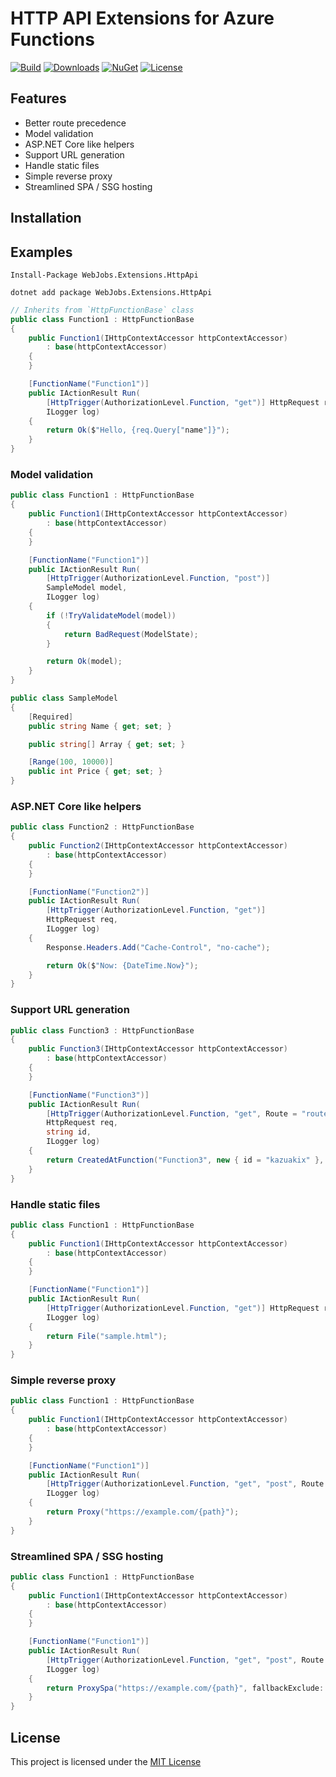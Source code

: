 # HTTP API Extensions for Azure Functions

[![Build](https://github.com/shibayan/azure-functions-http-api/workflows/Build/badge.svg)](https://github.com/shibayan/azure-functions-http-api/actions/workflows/build.yml)
[![Downloads](https://badgen.net/nuget/dt/WebJobs.Extensions.HttpApi)](https://www.nuget.org/packages/WebJobs.Extensions.HttpApi/)
[![NuGet](https://badgen.net/nuget/v/WebJobs.Extensions.HttpApi)](https://www.nuget.org/packages/WebJobs.Extensions.HttpApi/)
[![License](https://badgen.net/github/license/shibayan/azure-functions-http-api)](https://github.com/shibayan/azure-functions-http-api/blob/master/LICENSE)

## Features

- Better route precedence
- Model validation
- ASP.NET Core like helpers
- Support URL generation
- Handle static files
- Simple reverse proxy
- Streamlined SPA / SSG hosting

## Installation

## Examples

```
Install-Package WebJobs.Extensions.HttpApi
```

```
dotnet add package WebJobs.Extensions.HttpApi
```

```csharp
// Inherits from `HttpFunctionBase` class
public class Function1 : HttpFunctionBase
{
    public Function1(IHttpContextAccessor httpContextAccessor)
        : base(httpContextAccessor)
    {
    }

    [FunctionName("Function1")]
    public IActionResult Run(
        [HttpTrigger(AuthorizationLevel.Function, "get")] HttpRequest req,
        ILogger log)
    {
        return Ok($"Hello, {req.Query["name"]}");
    }
}
```

### Model validation

```csharp
public class Function1 : HttpFunctionBase
{
    public Function1(IHttpContextAccessor httpContextAccessor)
        : base(httpContextAccessor)
    {
    }

    [FunctionName("Function1")]
    public IActionResult Run(
        [HttpTrigger(AuthorizationLevel.Function, "post")]
        SampleModel model,
        ILogger log)
    {
        if (!TryValidateModel(model))
        {
            return BadRequest(ModelState);
        }

        return Ok(model);
    }
}

public class SampleModel
{
    [Required]
    public string Name { get; set; }

    public string[] Array { get; set; }

    [Range(100, 10000)]
    public int Price { get; set; }
}
```

### ASP.NET Core like helpers

```csharp
public class Function2 : HttpFunctionBase
{
    public Function2(IHttpContextAccessor httpContextAccessor)
        : base(httpContextAccessor)
    {
    }

    [FunctionName("Function2")]
    public IActionResult Run(
        [HttpTrigger(AuthorizationLevel.Function, "get")]
        HttpRequest req,
        ILogger log)
    {
        Response.Headers.Add("Cache-Control", "no-cache");

        return Ok($"Now: {DateTime.Now}");
    }
}
```

### Support URL generation

```csharp
public class Function3 : HttpFunctionBase
{
    public Function3(IHttpContextAccessor httpContextAccessor)
        : base(httpContextAccessor)
    {
    }

    [FunctionName("Function3")]
    public IActionResult Run(
        [HttpTrigger(AuthorizationLevel.Function, "get", Route = "route/{id}")]
        HttpRequest req,
        string id,
        ILogger log)
    {
        return CreatedAtFunction("Function3", new { id = "kazuakix" }, null);
    }
}
```

### Handle static files

```csharp
public class Function1 : HttpFunctionBase
{
    public Function1(IHttpContextAccessor httpContextAccessor)
        : base(httpContextAccessor)
    {
    }

    [FunctionName("Function1")]
    public IActionResult Run(
        [HttpTrigger(AuthorizationLevel.Function, "get")] HttpRequest req,
        ILogger log)
    {
        return File("sample.html");
    }
}
```

### Simple reverse proxy

```csharp
public class Function1 : HttpFunctionBase
{
    public Function1(IHttpContextAccessor httpContextAccessor)
        : base(httpContextAccessor)
    {
    }

    [FunctionName("Function1")]
    public IActionResult Run(
        [HttpTrigger(AuthorizationLevel.Function, "get", "post", Route = "{*path}"})] HttpRequest req,
        ILogger log)
    {
        return Proxy("https://example.com/{path}");
    }
}
```

### Streamlined SPA / SSG hosting

```csharp
public class Function1 : HttpFunctionBase
{
    public Function1(IHttpContextAccessor httpContextAccessor)
        : base(httpContextAccessor)
    {
    }

    [FunctionName("Function1")]
    public IActionResult Run(
        [HttpTrigger(AuthorizationLevel.Function, "get", "post", Route = "{*path}"})] HttpRequest req,
        ILogger log)
    {
        return ProxySpa("https://example.com/{path}", fallbackExclude: $"^/_nuxt/.*");
    }
}
```

## License

This project is licensed under the [MIT License](https://github.com/shibayan/azure-functions-http-api/blob/master/LICENSE)
